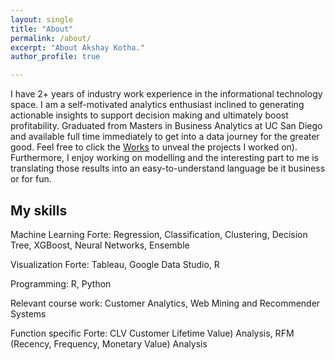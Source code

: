 ```yaml
---
layout: single
title: "About"
permalink: /about/
excerpt: "About Akshay Kotha."
author_profile: true

---
```


I have 2+ years of industry work experience in the informational technology space. I am a self-motivated analytics enthusiast inclined to generating actionable insights to support decision making and ultimately boost profitability. Graduated from Masters in Business Analytics at UC San Diego and available full time immediately to get into a data journey for the greater good.
Feel free to click the [Works](https://akshayreddykotha.github.io/works/) to unveal the projects I worked on). Furthermore, I enjoy working on modelling and the interesting part to me is translating those results into an easy-to-understand language be it business or for fun.

## My skills
 
<!-- <img src="{{ site.url }}{{ site.baseurl }}/images/my-background4.JPG" alt=""> -->

Machine Learning Forte: Regression, Classification, Clustering, Decision Tree, XGBoost, Neural Networks, Ensemble

Visualization Forte: Tableau, Google Data Studio, R

Programming: R, Python

Relevant course work: Customer Analytics, Web Mining and Recommender Systems

Function specific Forte: CLV Customer Lifetime Value) Analysis, RFM (Recency, Frequency, Monetary Value) Analysis